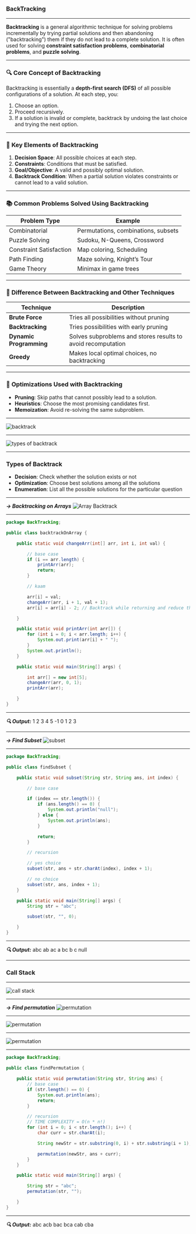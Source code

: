 ### BackTracking

---

**Backtracking** is a general algorithmic technique for solving problems incrementally by trying partial solutions and then abandoning ("backtracking") them if they do not lead to a complete solution. It is often used for solving **constraint satisfaction problems**, **combinatorial problems**, and **puzzle solving**.

---

### 🔍 **Core Concept of Backtracking**

Backtracking is essentially a **depth-first search (DFS)** of all possible configurations of a solution. At each step, you:

1. Choose an option.
2. Proceed recursively.
3. If a solution is invalid or complete, backtrack by undoing the last choice and trying the next option.

---

### 🧱 **Key Elements of Backtracking**

1. **Decision Space**: All possible choices at each step.
2. **Constraints**: Conditions that must be satisfied.
3. **Goal/Objective**: A valid and possibly optimal solution.
4. **Backtrack Condition**: When a partial solution violates constraints or cannot lead to a valid solution.

---

### 📚 **Common Problems Solved Using Backtracking**

| Problem Type            | Example                             |
| ----------------------- | ----------------------------------- |
| Combinatorial           | Permutations, combinations, subsets |
| Puzzle Solving          | Sudoku, N-Queens, Crossword         |
| Constraint Satisfaction | Map coloring, Scheduling            |
| Path Finding            | Maze solving, Knight’s Tour         |
| Game Theory             | Minimax in game trees               |

---

### 🔄 **Difference Between Backtracking and Other Techniques**

| Technique               | Description                                                  |
| ----------------------- | ------------------------------------------------------------ |
| **Brute Force**         | Tries all possibilities without pruning                      |
| **Backtracking**        | Tries possibilities with early pruning                       |
| **Dynamic Programming** | Solves subproblems and stores results to avoid recomputation |
| **Greedy**              | Makes local optimal choices, no backtracking                 |

---

### 🧠 **Optimizations Used with Backtracking**

- **Pruning**: Skip paths that cannot possibly lead to a solution.
- **Heuristics**: Choose the most promising candidates first.
- **Memoization**: Avoid re-solving the same subproblem.

---

![backtrack](images/image.png)

---

![types of backtrack](images/image1.png)

---

### **Types of Backtrack**

- **Decision**: Check whether the solution exists or not
- **Optimization**: Choose best solutions among all the solutions
- **Enumeration**: List all the possible solutions for the particular question

---

**_-> Backtracking on Arrays_**
![Array Backtrack](images/image2.png)

---

```java
package BackTracking;

public class backtrackOnArray {

    public static void changeArr(int[] arr, int i, int val) {

        // base case
        if (i == arr.length) {
            printArr(arr);
            return;
        }

        // kaam

        arr[i] = val;
        changeArr(arr, i + 1, val + 1);
        arr[i] = arr[i] - 2; // Backtrack while returning and reduce the value by 2

    }

    public static void printArr(int arr[]) {
        for (int i = 0; i < arr.length; i++) {
            System.out.print(arr[i] + " ");
        }
        System.out.println();
    }

    public static void main(String[] args) {

        int arr[] = new int[5];
        changeArr(arr, 0, 1);
        printArr(arr);

    }
}
```

---

**_🔍 Output:_**
1 2 3 4 5
-1 0 1 2 3

---

**_-> Find Subset_**
![subset](images/image3.png)

---

```java
package BackTracking;

public class findSubset {

    public static void subset(String str, String ans, int index) {

        // base case

        if (index == str.length()) {
            if (ans.length() == 0) {
                System.out.println("null");
            } else {
                System.out.println(ans);
            }

            return;
        }

        // recursion

        // yes choice
        subset(str, ans + str.charAt(index), index + 1);

        // no choice
        subset(str, ans, index + 1);
    }

    public static void main(String[] args) {
        String str = "abc";

        subset(str, "", 0);

    }
}
```

---

**_🔍 Output:_**
abc
ab
ac
a
bc
b
c
null

---

### Call Stack

---

![call stack](images/image4.png)

---

**_-> Find permutation_**
![permutation](images/image5.png)

---

![permutation](images/image6.png)

---

![permutation](images/image7.png)

---

```java
package BackTracking;

public class findPermutation {

    public static void permutation(String str, String ans) {
        // base case
        if (str.length() == 0) {
            System.out.println(ans);
            return;
        }

        // recursion
        // TIME COMPLEXITY = O(n * n!)
        for (int i = 0; i < str.length(); i++) {
            char curr = str.charAt(i);

            String newStr = str.substring(0, i) + str.substring(i + 1);

            permutation(newStr, ans + curr);
        }
    }

    public static void main(String[] args) {

        String str = "abc";
        permutation(str, "");

    }
}
```

---

**_🔍 Output:_**
abc
acb
bac
bca
cab
cba
